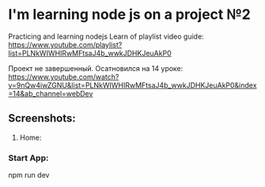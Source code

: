 # I'm learning node js on a project №2

Practicing and learning nodejs
Learn of playlist video guide: https://www.youtube.com/playlist?list=PLNkWIWHIRwMFtsaJ4b_wwkJDHKJeuAkP0

Проект не завершенный.
Осатновился на 14 уроке: https://www.youtube.com/watch?v=9nQw4iwZGNU&list=PLNkWIWHIRwMFtsaJ4b_wwkJDHKJeuAkP0&index=14&ab_channel=webDev 

## Screenshots:
1. Home:


### Start App:
npm run dev